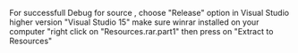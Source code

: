 For successfull Debug for source , 
choose "Release" option in Visual Studio higher version "Visual Studio 15"
make sure winrar installed on your computer
"right click on "Resources.rar.part1" then press on "Extract to Resources\" 
